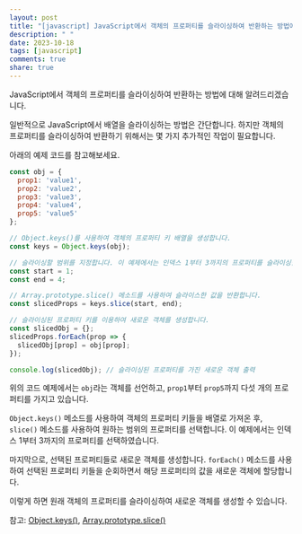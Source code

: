 ```yaml
---
layout: post
title: "[javascript] JavaScript에서 객체의 프로퍼티를 슬라이싱하여 반환하는 방법에 대해 알려주세요."
description: " "
date: 2023-10-18
tags: [javascript]
comments: true
share: true
---
```


JavaScript에서 객체의 프로퍼티를 슬라이싱하여 반환하는 방법에 대해 알려드리겠습니다.

일반적으로 JavaScript에서 배열을 슬라이싱하는 방법은 간단합니다. 하지만 객체의 프로퍼티를 슬라이싱하여 반환하기 위해서는 몇 가지 추가적인 작업이 필요합니다.

아래의 예제 코드를 참고해보세요.

```javascript
const obj = {
  prop1: 'value1',
  prop2: 'value2',
  prop3: 'value3',
  prop4: 'value4',
  prop5: 'value5'
};

// Object.keys()를 사용하여 객체의 프로퍼티 키 배열을 생성합니다.
const keys = Object.keys(obj);

// 슬라이싱할 범위를 지정합니다. 이 예제에서는 인덱스 1부터 3까지의 프로퍼티를 슬라이싱합니다.
const start = 1;
const end = 4;

// Array.prototype.slice() 메소드를 사용하여 슬라이스한 값을 반환합니다.
const slicedProps = keys.slice(start, end);

// 슬라이싱된 프로퍼티 키를 이용하여 새로운 객체를 생성합니다.
const slicedObj = {};
slicedProps.forEach(prop => {
  slicedObj[prop] = obj[prop];
});

console.log(slicedObj); // 슬라이싱된 프로퍼티를 가진 새로운 객체 출력
```

위의 코드 예제에서는 `obj`라는 객체를 선언하고, `prop1`부터 `prop5`까지 다섯 개의 프로퍼티를 가지고 있습니다. 

`Object.keys()` 메소드를 사용하여 객체의 프로퍼티 키들을 배열로 가져온 후, `slice()` 메소드를 사용하여 원하는 범위의 프로퍼티를 선택합니다. 이 예제에서는 인덱스 1부터 3까지의 프로퍼티를 선택하였습니다.

마지막으로, 선택된 프로퍼티들로 새로운 객체를 생성합니다. `forEach()` 메소드를 사용하여 선택된 프로퍼티 키들을 순회하면서 해당 프로퍼티의 값을 새로운 객체에 할당합니다. 

이렇게 하면 원래 객체의 프로퍼티를 슬라이싱하여 새로운 객체를 생성할 수 있습니다.

참고: [Object.keys()](https://developer.mozilla.org/ko/docs/Web/JavaScript/Reference/Global_Objects/Object/keys), [Array.prototype.slice()](https://developer.mozilla.org/ko/docs/Web/JavaScript/Reference/Global_Objects/Array/slice)